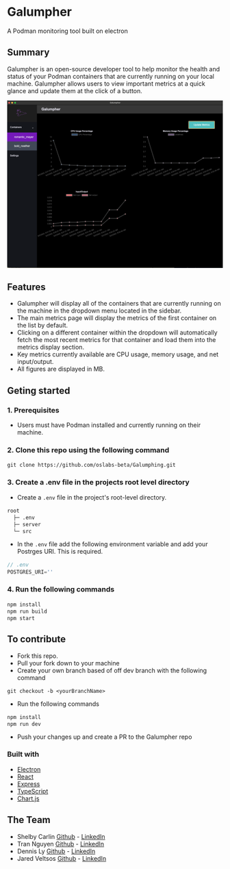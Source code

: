 # Galumpher

A Podman monitoring tool built on electron

## Summary 

Galumpher is an open-source developer tool to help monitor the health and status of your Podman containers
that are currently running on your local machine. Galumpher allows users to view important metrics at a quick glance
and update them at the click of a button. 

![metricsContainer](./src/client/assets/galumpher-readMe.png)

## Features

- Galumpher will display all of the containers that are currently running on the machine in the dropdown menu located in the sidebar. 
- The main metrics page will display the metrics of the first container on the list by default.
- Clicking on a different container within the dropdown will automatically fetch the most recent metrics for
that container and load them into the metrics display section.
- Key metrics currently available are CPU usage, memory usage, and net input/output.
- All figures are displayed in MB.

## Geting started

### 1. Prerequisites 
- Users must have Podman installed and currently running on their machine.

### 2. Clone this repo using the following command 

```
git clone https://github.com/oslabs-beta/Galumphing.git
```

### 3. Create a .env file in the projects root level directory

- Create a `.env` file in the project's root-level directory.
```
root
  ├─ .env
  ├─ server
  └─ src
``` 
- In the `.env` file add the following environment variable and add your Postrges URI. This is required.

```js
// .env
POSTGRES_URI=''
```
### 4. Run the following commands 


```
npm install
npm run build
npm start
```
## To contribute

- Fork this repo.
- Pull your fork down to your machine
- Create your own branch based of off dev branch with the following command

```
git checkout -b <yourBranchName> 
```

- Run the following commands 

```
npm install
npm run dev
```
- Push your changes up and create a PR to the Galumpher repo

### Built with

- [Electron](https://www.electronjs.org/)
- [React](https://reactjs.org/)
- [Express](http://expressjs.com/)
- [TypeScript](https://www.typescriptlang.org/)
- [Chart.js](https://www.chartjs.org/)

## The Team

- Shelby Carlin [Github](https://github.com/shelbycarlin) - [LinkedIn](https://www.linkedin.com/in/shelbycarlin/)
- Tran Nguyen [Github](https://github.com/Tranimal-N) - [LinkedIn](https://www.linkedin.com/in/tranmcfarlandnguyen/)
- Dennis Ly [Github](https://github.com/dennishly) - [LinkedIn](https://www.linkedin.com/in/dennishly/)
- Jared Veltsos [Github](https://github.com/toastMaduro-hub) - [LinkedIn](https://www.linkedin.com/in/jaredveltsos/)
